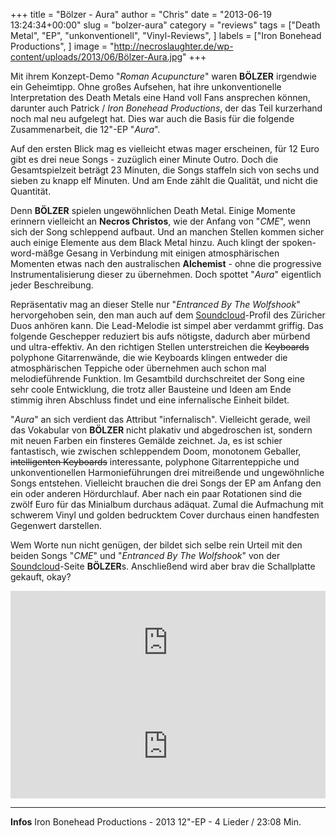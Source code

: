 +++
title = "Bölzer - Aura"
author = "Chris"
date = "2013-06-19 13:24:34+00:00"
slug = "bolzer-aura"
category = "reviews"
tags = ["Death Metal", "EP", "unkonventionell", "Vinyl-Reviews", ]
labels = ["Iron Bonehead Productions", ]
image = "http://necroslaughter.de/wp-content/uploads/2013/06/Bölzer-Aura.jpg"
+++

Mit ihrem Konzept-Demo "_Roman Acupuncture_" waren **BÖLZER** irgendwie ein Geheimtipp. Ohne großes Aufsehen, hat ihre unkonventionelle Interpretation des Death Metals eine Hand voll Fans ansprechen können, darunter auch Patrick / _Iron Bonehead Productions_, der das Teil kurzerhand noch mal neu aufgelegt hat. Dies war auch die Basis für die folgende Zusammenarbeit, die 12"-EP "_Aura_".

Auf den ersten Blick mag es vielleicht etwas mager erscheinen, für 12 Euro gibt es drei neue Songs - zuzüglich einer Minute Outro. Doch die Gesamtspielzeit beträgt 23 Minuten, die Songs staffeln sich von sechs und sieben zu knapp elf Minuten. Und am Ende zählt die Qualität, und nicht die Quantität.

Denn **BÖLZER** spielen ungewöhnlichen Death Metal. Einige Momente erinnern vielleicht an **Necros Christos**, wie der Anfang von "_CME_", wenn sich der Song schleppend aufbaut. Und an manchen Stellen kommen sicher auch einige Elemente aus dem Black Metal hinzu. Auch klingt der spoken-word-mäßge Gesang in Verbindung mit einigen atmosphärischen Momenten etwas nach den australischen **Alchemist** - ohne die progressive Instrumentalisierung dieser zu übernehmen. Doch spottet "_Aura_" eigentlich jeder Beschreibung.

Repräsentativ mag an dieser Stelle nur "_Entranced By The Wolfshook_" hervorgehoben sein, den man auch auf dem <a href="https://soundcloud.com/bolzer">Soundcloud</a>-Profil des Züricher Duos anhören kann. Die Lead-Melodie ist simpel aber verdammt griffig. Das folgende Geschepper reduziert bis aufs nötigste, dadurch aber mürbend und ultra-effektiv. An den richtigen Stellen unterstreichen die <del datetime="2013-06-20T14:17:57+00:00">Keyboards</del> polyphone Gitarrenwände, die wie Keyboards klingen entweder die atmosphärischen Teppiche oder übernehmen auch schon mal melodieführende Funktion. Im Gesamtbild durchschreitet der Song eine sehr coole Entwicklung, die trotz aller Bausteine und Ideen am Ende stimmig ihren Abschluss findet und eine infernalische Einheit bildet.

"_Aura_" an sich verdient das Attribut "infernalisch". Vielleicht gerade, weil das  Vokabular von **BÖLZER** nicht plakativ und abgedroschen ist, sondern mit neuen Farben ein finsteres Gemälde zeichnet. Ja, es ist schier fantastisch, wie zwischen schleppendem Doom, monotonem Geballer, <del datetime="2013-06-20T14:17:57+00:00">intelligenten Keyboards</del> interessante, polyphone Gitarrenteppiche und unkonventionellen Harmonieführungen drei mitreißende und ungewöhnliche Songs entstehen. Vielleicht brauchen die drei Songs der EP am Anfang den ein oder anderen Hördurchlauf. Aber nach ein paar Rotationen sind die zwölf Euro für das Minialbum durchaus adäquat. Zumal die Aufmachung mit schwerem Vinyl und golden bedrucktem Cover durchaus einen handfesten Gegenwert darstellen.

Wem Worte nun nicht genügen, der bildet sich selbe rein Urteil mit den beiden Songs "_CME_" und "_Entranced By The Wolfshook_" von der <a href="https://soundcloud.com/bolzer">Soundcloud</a>-Seite **BÖLZER**s. Anschließend wird aber brav die Schallplatte gekauft, okay?

<iframe frameborder="no" height="166" scrolling="no" src="https://w.soundcloud.com/player/?url=http%3A%2F%2Fapi.soundcloud.com%2Ftracks%2F90047060" width="100%"></iframe>
<iframe frameborder="no" height="166" scrolling="no" src="https://w.soundcloud.com/player/?url=http%3A%2F%2Fapi.soundcloud.com%2Ftracks%2F71766246" width="100%"></iframe>



---
**Infos**
Iron Bonehead Productions - 2013
12"-EP - 4 Lieder / 23:08 Min.
